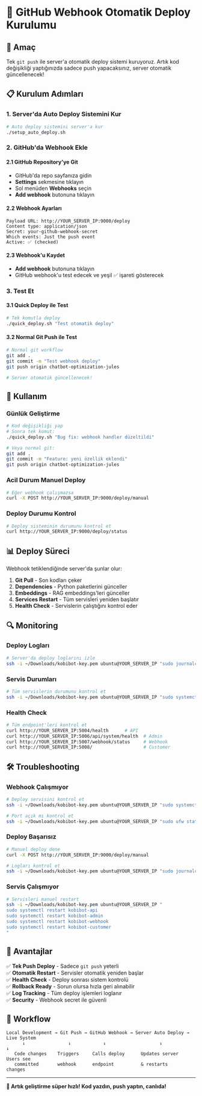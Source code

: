 # 🚀 GitHub Webhook Otomatik Deploy Kurulumu

## 🎯 Amaç
Tek `git push` ile server'a otomatik deploy sistemi kuruyoruz. Artık kod değişikliği yaptığınızda sadece push yapacaksınız, server otomatik güncellenecek!

## 📋 Kurulum Adımları

### 1. Server'da Auto Deploy Sistemini Kur
```bash
# Auto deploy sistemini server'a kur
./setup_auto_deploy.sh
```

### 2. GitHub'da Webhook Ekle

#### 2.1 GitHub Repository'ye Git
- GitHub'da repo sayfanıza gidin
- **Settings** sekmesine tıklayın
- Sol menüden **Webhooks** seçin
- **Add webhook** butonuna tıklayın

#### 2.2 Webhook Ayarları
```
Payload URL: http://YOUR_SERVER_IP:9000/deploy
Content type: application/json
Secret: your-github-webhook-secret
Which events: Just the push event
Active: ✅ (checked)
```

#### 2.3 Webhook'u Kaydet
- **Add webhook** butonuna tıklayın
- GitHub webhook'u test edecek ve yeşil ✅ işareti gösterecek

### 3. Test Et

#### 3.1 Quick Deploy ile Test
```bash
# Tek komutla deploy
./quick_deploy.sh "Test otomatik deploy"
```

#### 3.2 Normal Git Push ile Test
```bash
# Normal git workflow
git add .
git commit -m "Test webhook deploy"
git push origin chatbot-optimization-jules

# Server otomatik güncellenecek!
```

## 🔧 Kullanım

### Günlük Geliştirme
```bash
# Kod değişikliği yap
# Sonra tek komut:
./quick_deploy.sh "Bug fix: webhook handler düzeltildi"

# Veya normal git:
git add .
git commit -m "Feature: yeni özellik eklendi"
git push origin chatbot-optimization-jules
```

### Acil Durum Manuel Deploy
```bash
# Eğer webhook çalışmazsa
curl -X POST http://YOUR_SERVER_IP:9000/deploy/manual
```

### Deploy Durumu Kontrol
```bash
# Deploy sisteminin durumunu kontrol et
curl http://YOUR_SERVER_IP:9000/deploy/status
```

## 📊 Deploy Süreci

Webhook tetiklendiğinde server'da şunlar olur:

1. **Git Pull** - Son kodları çeker
2. **Dependencies** - Python paketlerini günceller  
3. **Embeddings** - RAG embeddings'leri günceller
4. **Services Restart** - Tüm servisleri yeniden başlatır
5. **Health Check** - Servislerin çalıştığını kontrol eder

## 🔍 Monitoring

### Deploy Logları
```bash
# Server'da deploy loglarını izle
ssh -i ~/Downloads/kobibot-key.pem ubuntu@YOUR_SERVER_IP "sudo journalctl -u kobibot-deploy -f"
```

### Servis Durumları
```bash
# Tüm servislerin durumunu kontrol et
ssh -i ~/Downloads/kobibot-key.pem ubuntu@YOUR_SERVER_IP "sudo systemctl status kobibot-*"
```

### Health Check
```bash
# Tüm endpoint'leri kontrol et
curl http://YOUR_SERVER_IP:5004/health      # API
curl http://YOUR_SERVER_IP:5006/api/system/health  # Admin
curl http://YOUR_SERVER_IP:5007/webhook/status     # Webhook
curl http://YOUR_SERVER_IP:5008/                   # Customer
```

## 🛠️ Troubleshooting

### Webhook Çalışmıyor
```bash
# Deploy servisini kontrol et
ssh -i ~/Downloads/kobibot-key.pem ubuntu@YOUR_SERVER_IP "sudo systemctl status kobibot-deploy"

# Port açık mı kontrol et
ssh -i ~/Downloads/kobibot-key.pem ubuntu@YOUR_SERVER_IP "sudo ufw status | grep 9000"
```

### Deploy Başarısız
```bash
# Manuel deploy dene
curl -X POST http://YOUR_SERVER_IP:9000/deploy/manual

# Logları kontrol et
ssh -i ~/Downloads/kobibot-key.pem ubuntu@YOUR_SERVER_IP "sudo journalctl -u kobibot-deploy -n 50"
```

### Servis Çalışmıyor
```bash
# Servisleri manuel restart
ssh -i ~/Downloads/kobibot-key.pem ubuntu@YOUR_SERVER_IP "
sudo systemctl restart kobibot-api
sudo systemctl restart kobibot-admin  
sudo systemctl restart kobibot-webhook
sudo systemctl restart kobibot-customer
"
```

## 🎉 Avantajlar

✅ **Tek Push Deploy** - Sadece `git push` yeterli  
✅ **Otomatik Restart** - Servisler otomatik yeniden başlar  
✅ **Health Check** - Deploy sonrası sistem kontrolü  
✅ **Rollback Ready** - Sorun olursa hızla geri alınabilir  
✅ **Log Tracking** - Tüm deploy işlemleri loglanır  
✅ **Security** - Webhook secret ile güvenli  

## 🚀 Workflow

```
Local Development → Git Push → GitHub Webhook → Server Auto Deploy → Live System
      ↓                ↓            ↓                    ↓              ↓
   Code changes    Triggers     Calls deploy      Updates server    Users see
   committed       webhook      endpoint          & restarts        changes
```

---

**🎯 Artık geliştirme süper hızlı! Kod yazdın, push yaptın, canlıda!**